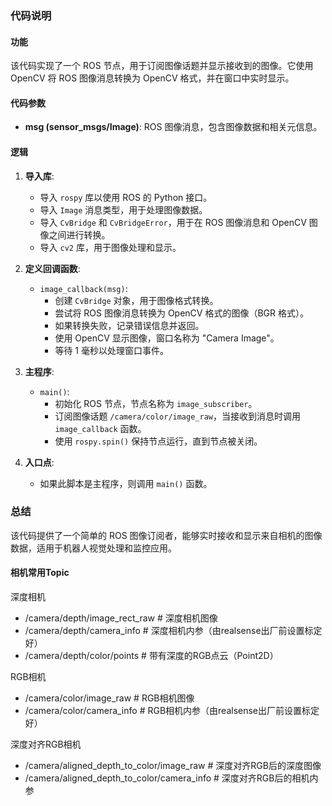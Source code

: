 ### 代码说明

#### 功能
该代码实现了一个 ROS 节点，用于订阅图像话题并显示接收到的图像。它使用 OpenCV 将 ROS 图像消息转换为 OpenCV 格式，并在窗口中实时显示。

#### 代码参数
- **msg (sensor_msgs/Image)**: ROS 图像消息，包含图像数据和相关元信息。

#### 逻辑
1. **导入库**:
   - 导入 `rospy` 库以使用 ROS 的 Python 接口。
   - 导入 `Image` 消息类型，用于处理图像数据。
   - 导入 `CvBridge` 和 `CvBridgeError`，用于在 ROS 图像消息和 OpenCV 图像之间进行转换。
   - 导入 `cv2` 库，用于图像处理和显示。

2. **定义回调函数**:
   - `image_callback(msg)`:
     - 创建 `CvBridge` 对象，用于图像格式转换。
     - 尝试将 ROS 图像消息转换为 OpenCV 格式的图像（BGR 格式）。
     - 如果转换失败，记录错误信息并返回。
     - 使用 OpenCV 显示图像，窗口名称为 "Camera Image"。
     - 等待 1 毫秒以处理窗口事件。

3. **主程序**:
   - `main()`:
     - 初始化 ROS 节点，节点名称为 `image_subscriber`。
     - 订阅图像话题 `/camera/color/image_raw`，当接收到消息时调用 `image_callback` 函数。
     - 使用 `rospy.spin()` 保持节点运行，直到节点被关闭。

4. **入口点**:
   - 如果此脚本是主程序，则调用 `main()` 函数。

### 总结
该代码提供了一个简单的 ROS 图像订阅者，能够实时接收和显示来自相机的图像数据，适用于机器人视觉处理和监控应用。

#### 相机常用Topic
深度相机
* /camera/depth/image_rect_raw # 深度相机图像
* /camera/depth/camera_info    # 深度相机内参（由realsense出厂前设置标定好）
* /camera/depth/color/points   # 带有深度的RGB点云（Point2D）

RGB相机
* /camera/color/image_raw    # RGB相机图像
* /camera/color/camera_info  # RGB相机内参（由realsense出厂前设置标定好）

深度对齐RGB相机
* /camera/aligned_depth_to_color/image_raw   # 深度对齐RGB后的深度图像
* /camera/aligned_depth_to_color/camera_info # 深度对齐RGB后的相机内参